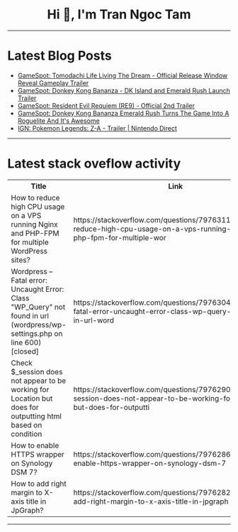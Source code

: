 <h1 align="center">Hi 👋, I'm Tran Ngoc Tam</h1>

---

# Latest Blog Posts 
<!-- BLOG-POST-LIST:START -->
- [GameSpot: Tomodachi Life Living The Dream - Official Release Window Reveal Gameplay Trailer](https://dev.to/gg_news/gamespot-tomodachi-life-living-the-dream-official-release-window-reveal-gameplay-trailer-2fnm)
- [GameSpot: Donkey Kong Bananza - DK Island and Emerald Rush Launch Trailer](https://dev.to/gg_news/gamespot-donkey-kong-bananza-dk-island-and-emerald-rush-launch-trailer-1lc4)
- [GameSpot: Resident Evil Requiem &lpar;RE9&rpar; - Official 2nd Trailer](https://dev.to/gg_news/gamespot-resident-evil-requiem-re9-official-2nd-trailer-3ol)
- [GameSpot: Donkey Kong Bananza Emerald Rush Turns The Game Into A Roguelite And It&#39;s Awesome](https://dev.to/gg_news/gamespot-donkey-kong-bananza-emerald-rush-turns-the-game-into-a-roguelite-and-its-awesome-20i7)
- [IGN: Pokemon Legends: Z-A - Trailer | Nintendo Direct](https://dev.to/gg_news/ign-pokemon-legends-z-a-trailer-nintendo-direct-2a68)
<!-- BLOG-POST-LIST:END -->

---

# Latest stack oveflow activity
<table>
  <tr><th>Title</th><th>Link</th></tr>
  <!-- STACKOVERFLOW:START --><tr><td>How to reduce high CPU usage on a VPS running Nginx and PHP-FPM for multiple WordPress sites?</td><td>https://stackoverflow.com/questions/79763117/how-to-reduce-high-cpu-usage-on-a-vps-running-nginx-and-php-fpm-for-multiple-wor</td></tr><tr><td>Wordpress – Fatal error: Uncaught Error: Class &quot;WP_Query&quot; not found in url &lpar;wordpress/wp-settings.php on line 600&rpar; [closed]</td><td>https://stackoverflow.com/questions/79763046/wordpress-fatal-error-uncaught-error-class-wp-query-not-found-in-url-word</td></tr><tr><td>Check $_session does not appear to be working for Location but does for outputting html based on condition</td><td>https://stackoverflow.com/questions/79762906/check-session-does-not-appear-to-be-working-for-location-but-does-for-outputti</td></tr><tr><td>How to enable HTTPS wrapper on Synology DSM 7?</td><td>https://stackoverflow.com/questions/79762869/how-to-enable-https-wrapper-on-synology-dsm-7</td></tr><tr><td>How to add right margin to X-axis title in JpGraph?</td><td>https://stackoverflow.com/questions/79762829/how-to-add-right-margin-to-x-axis-title-in-jpgraph</td></tr><!-- STACKOVERFLOW:END -->
</table>

---


